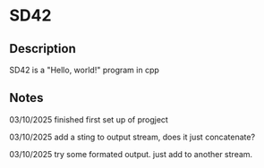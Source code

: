 # SD42
## Description
SD42 is a "Hello, world!" program in cpp

## Notes
03/10/2025 finished first set up of progject

03/10/2025 add a sting to output stream, does it just concatenate?

03/10/2025 try some formated output. just add to another stream.
